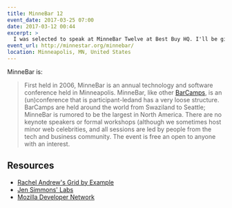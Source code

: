 ```yaml
---
title: MinneBar 12
event_date: 2017-03-25 07:00
date: 2017-03-12 00:44
excerpt: >
  I was selected to speak at MinneBar Twelve at Best Buy HQ. I'll be giving a talk called *Let's Learn CSS Grid* on what it is and why to use it.
event_url: http://minnestar.org/minnebar/
location: Minneapolis, MN, United States
---
```


MinneBar is:

> First held in 2006, MinneBar is an annual technology and software conference held in Minneapolis.  MinneBar, like other [BarCamps](http://en.wikipedia.org/wiki/BarCamp), is an (un)conference that is participant-ledand has a very loose structure.  BarCamps are held around the world from Swaziland to Seattle; MinneBar is rumored to be the largest in North America.  There are no keynote speakers or formal workshops (although we sometimes host minor web celebrities, and all sessions are led by people from the tech and business community.  The event is free an open to anyone with an interest.

## Resources

- [Rachel Andrew's Grid by Example](http://gridbyexample.com/)
- [Jen Simmons' Labs](http://labs.jensimmons.com/)
- [Mozilla Developer Network](https://developer.mozilla.org/en-US/)

<script async class="speakerdeck-embed" data-id="fd4e2365b7df4167bfb6c43da0239893" data-ratio="1.29456384323641" src="//speakerdeck.com/assets/embed.js"></script>
